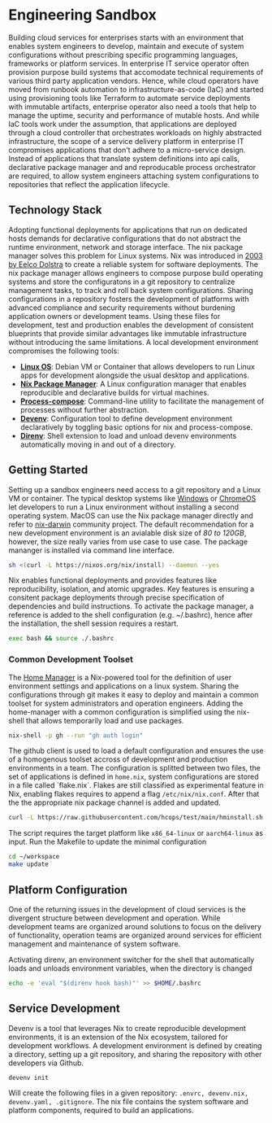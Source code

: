 # Engineering Sandbox
Building cloud services for enterprises starts with an environment that enables system engineers to develop, maintain and execute of system configurations without prescribing specific programming languages, frameworks or platform services. In enterprise IT service operator often provision purpose build systems that accomodate technical requirements of various third party application vendors. Hence, while cloud operators have moved from runbook automation to infrastructure-as-code (IaC) and started using provisioning tools like Terraform to automate service deployments with immutable artifacts, enterprise operator also need a tools that help to manage the uptime, security and performance of mutable hosts. And while IaC tools work under the assumption, that applications are deployed through a cloud controller that orchestrates workloads on highly abstracted infrastructure, the scope of a service delivery platform in enterprise IT compromises applications that don't adhere to a micro-service design. Instead of applications that translate system definitions into api calls, declarative package manager and and reproducable process orchestrator are required, to allow system engineers attaching system configurations to repositories that reflect the application lifecycle.

## Technology Stack

Adopting functional deployments for applications that run on dedicated hosts demands for declarative configurations that do not abstract the runtime environment, network and storage interface. The nix package manager solves this problem for Linux systems. Nix was introduced in [2003 by Eelco Dolstra](https://en.wikipedia.org/wiki/Nix_(package_manager)) to create a reliable system for software deployments. The nix package manager allows engineers to compose purpose build operating systems and store the configuratons in a git repository to centralize management tasks, to track and roll back system configurations. Sharing configurations in a repository fosters the development of platforms with advanced compliance and security requirements without burdening application owners or development teams. Using these files for development, test and production enables the development of consistent blueprints that provide similar advantages like immutable infrastructure without introducing the same limitations. A local development environment compromises the following tools:

* **[Linux OS](https://chromeos.dev/en/linux)**: Debian VM or Container that allows developers to run Linux apps for development alongside the usual desktop and applications.
* **[Nix Package Manager](https://nixos.org/)**: A Linux configuration manager that enables reproducible and declarative builds for virtual machines.
* **[Process-compose](https://f1bonacc1.github.io/process-compose/)**: Command-line utility to facilitate the management of processes without further abstraction.
* **[Devenv](https://devenv.sh/)**: Configuration tool to define development environment declaratively by toggling basic options for nix and process-compose.
* **[Direnv](https://direnv.net/)**: Shell extension to load and unload devenv environments automatically moving in and out of a directory.

## Getting Started

Setting up a sandbox engineers need access to a git repository and a Linux VM or container. The typical desktop systems like [Windows](https://learn.microsoft.com/en-us/windows/wsl/about) or [ChromeOS](https://chromeos.dev/en/linux) let developers to run a Linux environment without installing a second operating system. MacOS can use the Nix package manager directly and refer to  [nix-darwin](https://github.com/LnL7/nix-darwin) community project. The default recommendation for a new development environment is an avialable disk size of *80 to 120GB*, however, the size really varies from use case to use case. The package mananger is installed via command line interface. 

```sh
sh <(curl -L https://nixos.org/nix/install) --daemon --yes
```

Nix enables functional deployments and provides features like reproducibility, isolation, and atomic upgrades. Key features is ensuring a consitent package deployments through precise specification of dependencies and build instructions. To activate the package manager, a reference is added to the shell configuration (e.g. ~/.bashrc), hence after the installation, the shell session requires a restart.

```sh
exec bash && source ./.bashrc
```

### Common Development Toolset

The [Home Manager](https://nix-community.github.io/home-manager/) is a Nix-powered tool for the definition of user environment settings and applications on a linux system. Sharing the configurations through git makes it easy to deploy and maintain a common toolset for system administrators and operation engineers. Adding the home-manager with a common configuration is simplified using the nix-shell that allows temporarily load and use packages. 

```sh
nix-shell -p gh --run "gh auth login"
```

The github client is used to load a default configuration and ensures the use of a homogenous toolset accross of development and production environments in a team. The configuration is splitted between two files, the set of applications is defined in `home.nix`, system configurations are stored in a file called ´flake.nix´. Flakes are still classified as experimental feature in Nix, enabling flakes requires to append a flag `/etc/nix/nix.conf`. After that the the appropriate nix package channel is added and updated.

```sh
curl -L https://raw.githubusercontent.com/hcops/test/main/hminstall.sh | sh -s -- aarch64-linux
```
The script requires the target platform like `x86_64-linux` or `aarch64-linux` as input. Run the Makefile to update the minimal configuration

```sh
cd ~/workspace
make update
```

## Platform Configuration

One of the returning issues in the development of cloud services is the divergent structure between development and operation. While development teams are organized around solutions to focus on the delivery of functionality, operation teams are organized around services for efficient management and maintenance of system software. 

Activating direnv, an environment switcher for the shell that automatically loads and unloads environment variables, when the directory is changed

```sh
echo -e 'eval "$(direnv hook bash)"' >> $HOME/.bashrc
```

## Service Development

Devenv is a tool that leverages Nix to create reproducible development environments, it is an extension of the Nix ecosystem, tailored for development workflows. A development environment is defined by creating a directory, setting up a git repository, and sharing the repository with other developers via Github.

```sh
devenv init
```

Will create the following files in a given repository: `.envrc, devenv.nix, devenv.yaml, .gitignore`. The nix file contains the system software and platform components, required to build an applications.
